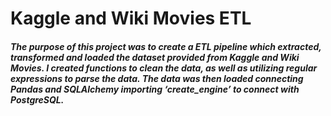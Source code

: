 # Kaggle and Wiki Movies ETL

##### The purpose of this project was to create a ETL pipeline which extracted, transformed and loaded the dataset provided from Kaggle and Wiki Movies. I created functions to clean the data, as well as utilizing regular expressions to parse the data. The data was then loaded connecting Pandas and SQLAlchemy importing ‘create_engine’ to connect with PostgreSQL.
